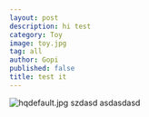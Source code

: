 ```yaml
---
layout: post
description: hi test
category: Toy
image: toy.jpg
tag: all
author: Gopi
published: false
title: test it
---
```


![hqdefault.jpg]({{site.baseurl}}/assests/img/blog/hqdefault.jpg)
szdasd asdasdasd
